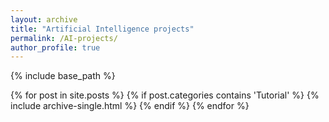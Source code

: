 ```yaml
---
layout: archive
title: "Artificial Intelligence projects"
permalink: /AI-projects/
author_profile: true  
---
```



{% include base_path %}

{% for post in site.posts %}
  {% if post.categories contains 'Tutorial' %}
    {% include archive-single.html %}
  {% endif %}
{% endfor %}
